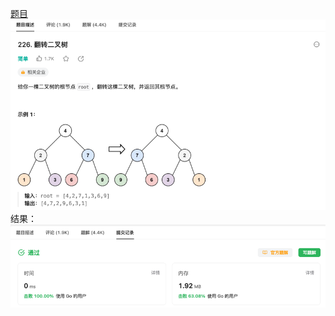 [题目](https://leetcode.cn/problems/invert-binary-tree/description/?envType=study-plan-v2&envId=top-100-liked)
![pic](img.png)
结果：
![pic](result.png)